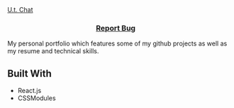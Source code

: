 <a href="https://unisltu.github.io/utchat/" align="center">
  U.t. Chat
</a>

<h3 align="center">
    <a href="https://github.com/UnisLTU/portfolio/issues">Report Bug</a> &nbsp; &nbsp;
</h3>


My personal portfolio which features some of my github projects as well as my resume and technical skills.<br/>

## Built With

- React.js
- CSSModules
